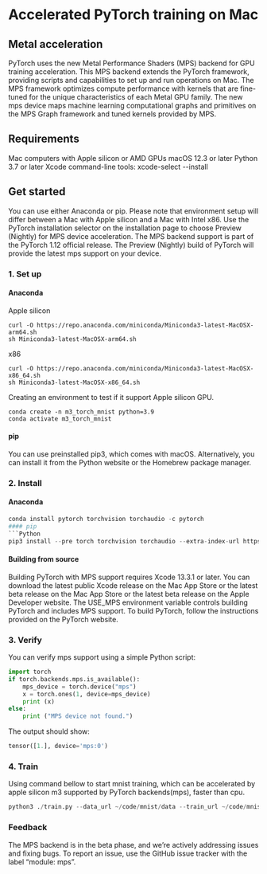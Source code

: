 # Accelerated PyTorch training on Mac
## Metal acceleration
PyTorch uses the new Metal Performance Shaders (MPS) backend for GPU training acceleration. This MPS backend extends the PyTorch framework, providing scripts and capabilities to set up and run operations on Mac. The MPS framework optimizes compute performance with kernels that are fine-tuned for the unique characteristics of each Metal GPU family. The new mps device maps machine learning computational graphs and primitives on the MPS Graph framework and tuned kernels provided by MPS.
## Requirements
Mac computers with Apple silicon or AMD GPUs
macOS 12.3 or later
Python 3.7 or later
Xcode command-line tools: xcode-select --install
## Get started
You can use either Anaconda or pip. Please note that environment setup will differ between a Mac with Apple silicon and a Mac with Intel x86.
Use the PyTorch installation selector on the installation page to choose Preview (Nightly) for MPS device acceleration. The MPS backend support is part of the PyTorch 1.12 official release. The Preview (Nightly) build of PyTorch will provide the latest mps support on your device.
### 1. Set up
#### Anaconda
Apple silicon
```shell
curl -O https://repo.anaconda.com/miniconda/Miniconda3-latest-MacOSX-arm64.sh
sh Miniconda3-latest-MacOSX-arm64.sh
```
x86
```shell
curl -O https://repo.anaconda.com/miniconda/Miniconda3-latest-MacOSX-x86_64.sh
sh Miniconda3-latest-MacOSX-x86_64.sh
```
Creating an environment to test if it support Apple silicon GPU.
```shell
conda create -n m3_torch_mnist python=3.9
conda activate m3_torch_mnist
```
#### pip
You can use preinstalled pip3, which comes with macOS. Alternatively, you can install it from the Python website or the Homebrew package manager.
### 2. Install
#### Anaconda
```Python
conda install pytorch torchvision torchaudio -c pytorch
#### pip
```Python
pip3 install --pre torch torchvision torchaudio --extra-index-url https://download.pytorch.org/whl/nightly/cpu
```
#### Building from source
Building PyTorch with MPS support requires Xcode 13.3.1 or later. You can download the latest public Xcode release on the Mac App Store or the latest beta release on the Mac App Store or the latest beta release on the Apple Developer website. The USE_MPS environment variable controls building PyTorch and includes MPS support.
To build PyTorch, follow the instructions provided on the PyTorch website.
### 3. Verify
You can verify mps support using a simple Python script:
```Python
import torch
if torch.backends.mps.is_available():
    mps_device = torch.device("mps")
    x = torch.ones(1, device=mps_device)
    print (x)
else:
    print ("MPS device not found.")
```
The output should show:
```Python
tensor([1.], device='mps:0')
```
### 4. Train
Using command bellow to start mnist training, which can be accelerated by apple silicon m3 supported by PyTorch backends(mps), faster than cpu.
```python
python3 ./train.py --data_url ~/code/mnist/data --train_url ~/code/mnist/out --batch-size 64 --epochs 15
```
### Feedback
The MPS backend is in the beta phase, and we’re actively addressing issues and fixing bugs. To report an issue, use the GitHub issue tracker with the label “module: mps”.
